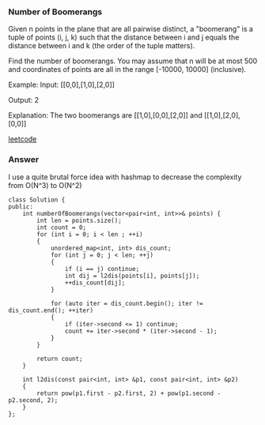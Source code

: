 ### Number of Boomerangs
Given n points in the plane that are all pairwise distinct, a "boomerang" is a tuple of points (i, j, k) such that the distance between i and j equals the distance between i and k (the order of the tuple matters).

Find the number of boomerangs. You may assume that n will be at most 500 and coordinates of points are all in the range [-10000, 10000] (inclusive).

Example:
Input:
[[0,0],[1,0],[2,0]]

Output:
2

Explanation:
The two boomerangs are [[1,0],[0,0],[2,0]] and [[1,0],[2,0],[0,0]]

[leetcode](https://leetcode.com/problems/number-of-boomerangs/description/)

### Answer
I use a quite brutal force idea with hashmap to decrease the complexity from O(N^3) to O(N^2)

	class Solution {
	public:
	    int numberOfBoomerangs(vector<pair<int, int>>& points) {
	        int len = points.size();
	        int count = 0;
	        for (int i = 0; i < len ; ++i)
	        {
	            unordered_map<int, int> dis_count;
	            for (int j = 0; j < len; ++j)
	            {
	                if (i == j) continue;
	                int dij = l2dis(points[i], points[j]);
	                ++dis_count[dij];
	            }
	            
	            for (auto iter = dis_count.begin(); iter != dis_count.end(); ++iter)
	            {
	                if (iter->second <= 1) continue;
	                count += iter->second * (iter->second - 1);
	            }
	        }
	        
	        return count;
	    }
	    
	    int l2dis(const pair<int, int> &p1, const pair<int, int> &p2)
	    {
	        return pow(p1.first - p2.first, 2) + pow(p1.second - p2.second, 2);
	    }
	};

